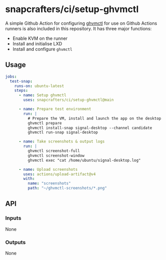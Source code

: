 # snapcrafters/ci/setup-ghvmctl

A simple Github Action for configuring [ghvmctl](https://github.com/snapcrafters/ghvmctl) for use
on Github Actions runners is also included in this repository. It has three major functions:

- Enable KVM on the runner
- Install and initialise LXD
- Install and configure `ghvmctl`

## Usage

```yaml
jobs:
  test-snap:
    runs-on: ubuntu-latest
    steps:
      - name: Setup ghvmctl
        uses: snapcrafters/ci/setup-ghvmctl@main

      - name: Prepare test environment
        run: |
          # Prepare the VM, install and launch the app on the desktop
          ghvmctl prepare
          ghvmctl install-snap signal-desktop --channel candidate
          ghvmctl run-snap signal-desktop

      - name: Take screenshots & output logs
        run: |
          ghvmctl screenshot-full
          ghvmctl screenshot-window
          ghvmctl exec "cat /home/ubuntu/signal-desktop.log"

      - name: Upload screenshots
        uses: actions/upload-artifact@v4
        with:
          name: "screenshots"
          path: "~/ghvmctl-screenshots/*.png"
```

## API

### Inputs

None

### Outputs

None
